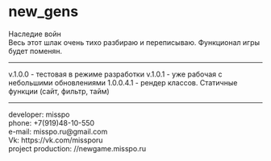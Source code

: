 # new_gens
Наследие войн<br>
Весь этот шлак очень тихо разбираю и переписываю. Функционал игры будет поменян.<hr>
v.1.0.0 - тестовая в режиме разработки
v.1.0.1 - уже рабочая с небольшими обновлениями
1.0.0.4.1 - рендер классов. Статичные функции (сайт, фильтр, тайм)


<hr>
developer: misspo<br>
phone: +7(919)48-10-550<br>
e-mail: misspo.ru@gmail.com<br>
Vk: https://vk.com/missporu<br>
project production: //newgame.misspo.ru